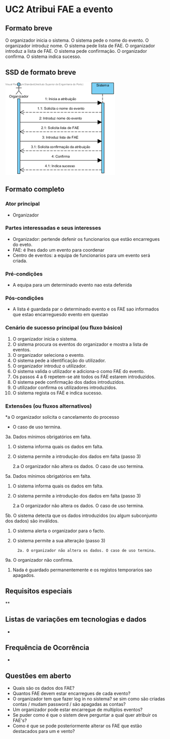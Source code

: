 # UC2 Atribui FAE a evento
## Formato breve
O organizador inicia o sistema.
O sistema pede o nome do evento.
O organizador introduz nome.
O sistema pede lista de FAE.
O organizador introduz a lista de FAE.
O sistema pede confirmação.
O organizador confirma.
O sistema indica sucesso.
## SSD de formato breve
![SSD_UC2.png](../../Imagens/SSD_UC2.png)
## Formato completo

### Ator principal
* Organizador

### Partes interessadas e seus interesses
+ Organizador: pertende defenir os funcionarios que estão encarregues do eveto.
+ FAE: é lhes dado um evento para coordenar
+ Centro de eventos: a equipa de funcionarios para um evento será criada.
### Pré-condições
+ A equipa para um determinado evento nao esta defenida
### Pós-condições
* A lista é guardada par o determinado evento e os FAE sao informados que estao encarreguesdo evento em questao

### Cenário de sucesso principal (ou fluxo básico)
1. O organizador inicia o sistema.
2. O sistema procura os eventos do organizador e mostra a lista de eventos.
3. O organizador seleciona o evento.
4. O sistema pede a identificação do utilizador.
5. O organizador introduz o utilizador.  
6. O sistema valida o utilizador e adiciona-o como FAE do evento.  
7. Os passos 4 a 6 repetem-se até todos os FAE estarem introduzidos.
8. O sistema pede confirmação dos dados introduzidos.
9. O utilizador confirma os utilizadores introduzidos.
10. O sistema regista os FAE e indica sucesso.


### Extensões (ou fluxos alternativos)

\*a O organizador solicita o cancelamento do processo

 + O caso de uso termina.


3a. Dados mínimos obrigatórios em falta.

1. O sistema informa quais os dados em falta.
2. O sistema permite a introdução dos dados em falta (passo 3)

    2.a O organizador não altera os dados. O caso de uso termina.

5a.  Dados mínimos obrigatórios em falta.

1. O sistema informa quais os dados em falta.
2. O sistema permite a introdução dos dados em falta (passo 3)

    2.a O organizador não altera os dados. O caso de uso termina.

5b. O sistema detecta que os dados introduzidos (ou algum subconjunto dos dados) são inválidos.

1. O sistema alerta o organizador para o facto.
2. O sistema permite a sua alteração (passo 3)

         2a. O organizador não altera os dados. O caso de uso termina.

9a. O organizador não confirma.
1. Nada é guardado permanentemente e os registos temporarios sao apagados.
## Requisitos especiais
**
## Listas de variações em tecnologias e dados
*
## Frequência de Ocorrência
*
## Questões em aberto
+ Quais são os dados dos FAE?
+ Quantos FAE devem estar encarregues de cada evento?
+ O organizador tem que fazer log in no sistema? se sim como são criadas contas / mudam password / são apagadas as contas?
+ Um organizador pode estar encarregue de multiplos eventos?
+ Se puder como é que o sistem deve perguntar a qual quer atribuir os FAE's?
+ Como é que se pode posteriormente alterar os FAE que estão destacados para um e vento?
